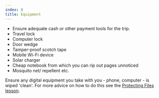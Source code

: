 ```yaml
---
index: 0
title: Equipment
---
```

*   Ensure adequate cash or other payment tools for the trip.
*   Travel lock
*   Computer lock
*   Door wedge
*   Tamper-proof scotch tape
*   Mobile Wi-Fi device
*   Solar charger
*   Cheap notebook from which you can rip out pages unnoticed
*   Mosquito net/ repellent etc.

Ensure any digital equipment you take with you - phone, computer - is wiped 'clean'. For more advice on how to do this see the [Protecting Files lesson](umbrella://lesson/protecting-files/1).